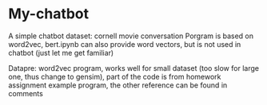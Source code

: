 # My-chatbot
A simple chatbot
dataset: cornell movie conversation
Porgram is based on word2vec, bert.ipynb can also provide word vectors, but is not used in chatbot (just let me get familiar) 

Datapre: word2vec program, works well for small dataset (too slow for large one, thus change to gensim), part of the code is from homework assignment example program, the other reference can be found in comments 
